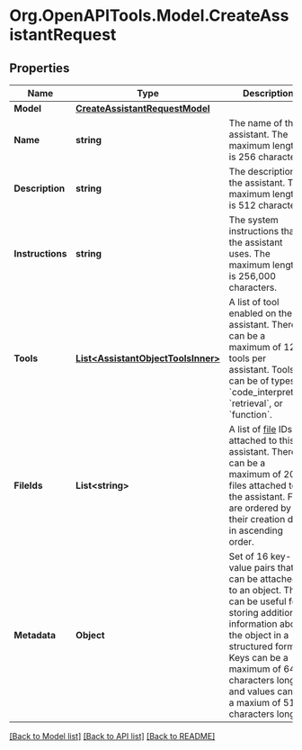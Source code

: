 # Org.OpenAPITools.Model.CreateAssistantRequest

## Properties

Name | Type | Description | Notes
------------ | ------------- | ------------- | -------------
**Model** | [**CreateAssistantRequestModel**](CreateAssistantRequestModel.md) |  | 
**Name** | **string** | The name of the assistant. The maximum length is 256 characters.  | [optional] 
**Description** | **string** | The description of the assistant. The maximum length is 512 characters.  | [optional] 
**Instructions** | **string** | The system instructions that the assistant uses. The maximum length is 256,000 characters.  | [optional] 
**Tools** | [**List&lt;AssistantObjectToolsInner&gt;**](AssistantObjectToolsInner.md) | A list of tool enabled on the assistant. There can be a maximum of 128 tools per assistant. Tools can be of types &#x60;code_interpreter&#x60;, &#x60;retrieval&#x60;, or &#x60;function&#x60;.  | [optional] 
**FileIds** | **List&lt;string&gt;** | A list of [file](/docs/api-reference/files) IDs attached to this assistant. There can be a maximum of 20 files attached to the assistant. Files are ordered by their creation date in ascending order.  | [optional] 
**Metadata** | **Object** | Set of 16 key-value pairs that can be attached to an object. This can be useful for storing additional information about the object in a structured format. Keys can be a maximum of 64 characters long and values can be a maxium of 512 characters long.  | [optional] 

[[Back to Model list]](../README.md#documentation-for-models) [[Back to API list]](../README.md#documentation-for-api-endpoints) [[Back to README]](../README.md)

